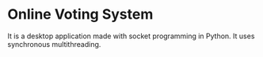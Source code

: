 # Online Voting System
 It is a desktop application made with socket programming in Python. It uses synchronous multithreading. 
 

